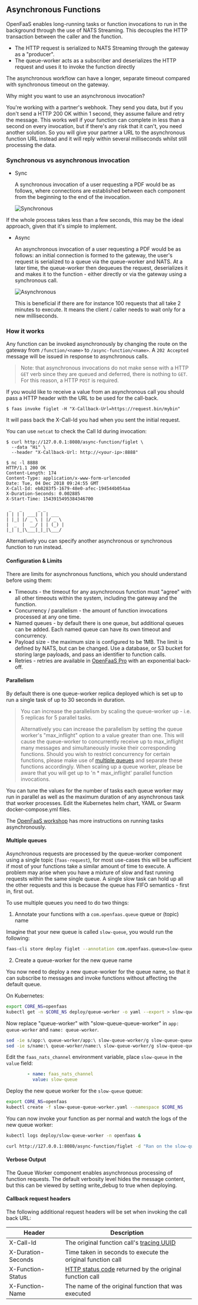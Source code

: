 ## Asynchronous Functions

OpenFaaS enables long-running tasks or function invocations to run in the background through the use of NATS Streaming. This decouples the HTTP transaction between the caller and the function.

* The HTTP request is  serialized to NATS Streaming through the gateway as a "producer".
* The queue-worker acts as a subscriber and deserializes the HTTP request and uses it to invoke the function directly

The asynchronous workflow can have a longer, separate timeout compared with synchronous timeout on the gateway.

Why might you want to use an asynchronous invocation?

You're working with a partner's webhook. They send you data, but if you don't send a HTTP 200 OK within 1 second, they assume failure and retry the message. This works well if your function can complete in less than a second on every invocation, but if there's any risk that it can't, you need another solution. So you will give your partner a URL to the asynchronous function URL instead and it will reply within several milliseconds whilst still processing the data.

### Synchronous vs asynchronous invocation

* Sync

    A synchronous invocation of a user requesting a PDF would be as follows, where connections are established between each component from the beginning to the end of the invocation.

    ![Synchronous](/images/sync.png)

If the whole process takes less than a few seconds, this may be the ideal approach, given that it's simple to implement.

* Async

    An asynchronous invocation of a user requesting a PDF would be as follows: an initial connection is formed to the gateway, the user's request is serialized to a queue via the queue-worker and NATS. At a later time, the queue-worker then dequeues the request, deserializes it and makes it to the function - either directly or via the gateway using a synchronous call.

    ![Asynchronous](/images/async.png)

    This is beneficial if there are for instance 100 requests that all take 2 minutes to execute. It means the client / caller needs to wait only for a new milliseconds.

### How it works

Any function can be invoked asynchronously by changing the route on the gateway from `/function/<name>` to `/async-function/<name>`. A `202 Accepted` message will be issued in response to asynchronous calls.

> Note: that asynchronous invocations do not make sense with a HTTP `GET` verb since they are queued and deferred, there is nothing to `GET`. For this reason, a HTTP `POST` is required.

If you would like to receive a value from an asynchronous call you should pass a HTTP header with the URL to be used for the call-back.

```
$ faas invoke figlet -H "X-Callback-Url=https://request.bin/mybin"
```

It will pass back the X-Call-Id you had when you sent the initial request.

You can use `netcat` to check the Call Id during invocation:

```
$ curl http://127.0.0.1:8080/async-function/figlet \
  --data "Hi" \
  --header "X-Callback-Url: http://<your-ip>:8888"
```

```
$ nc -l 8888
HTTP/1.1 200 OK
Content-Length: 174
Content-Type: application/x-www-form-urlencoded
Date: Tue, 04 Dec 2018 09:24:55 GMT
X-Call-Id: eb8283f5-1679-48e0-afec-194544b054aa
X-Duration-Seconds: 0.002885
X-Start-Time: 1543915495384346700

 _   _      _ _       
| | | | ___| | | ___  
| |_| |/ _ \ | |/ _ \ 
|  _  |  __/ | | (_) |
|_| |_|\___|_|_|\___/ 

```

Alternatively you can specify another asynchronous or synchronous function to run instead.

#### Configuration & Limits

There are limits for asynchronous functions, which you should understand before using them:

* Timeouts - the timeout for any asynchronous function must "agree" with all other timeouts within the system, including the gateway and the function.
* Concurrency / parallelism - the amount of function invocations processed at any one time.
* Named queues - by default there is one queue, but additional queues can be added. Each named queue can have its own timeout and concurrency.
* Payload size - the maximum size is configured to be 1MB. The limit is defined by NATS, but can be changed. Use a database, or S3 bucket for storing large payloads, and pass an identifier to function calls.
* Retries - retries are available in [OpenFaaS Pro](https://openfaas.com/support/) with an exponential back-off.

#### Parallelism

By default there is one queue-worker replica deployed which is set up to run a single task of up to 30 seconds in duration.

> You can increase the parallelism by scaling the queue-worker up - i.e. 5 replicas for 5 parallel tasks.
>
> Alternatively you can increase the parallelism by setting the queue worker's "max_inflight" option to a value greater than one. This will cause the queue-worker to concurrently receive up to max_inflight many messages and simultaneously invoke their corresponding functions. Should you wish to restrict concurrency for certain functions, please make use of [multiple queues](#Multiple-queues) and separate these functions accordingly. When scaling up a queue worker, please be aware that you will get up to 'n * max_inflight' parallel function invocations.

You can tune the values for the number of tasks each queue worker may run in parallel as well as the maximum duration of any asynchronous task that worker processes. Edit the Kubernetes helm chart, YAML or Swarm docker-compose.yml files.

The [OpenFaaS workshop](https://github.com/openfaas/workshop) has more instructions on running tasks asynchronously.

#### Multiple queues

Asynchronous requests are processed by the queue-worker component using a single topic (`faas-request`), for most use-cases this will be sufficient if most of your functions take a similar amount of time to execute. A problem may arise when you have a mixture of slow and fast running requests within the same single queue. A single slow task can hold up all the other requests and this is because the queue has FIFO semantics - first in, first out.

To use multiple queues you need to do two things:

1) Annotate your functions with a `com.openfaas.queue` queue or (topic) name

Imagine that your new queue is called `slow-queue`, you would run the following:

```bash
faas-cli store deploy figlet --annotation com.openfaas.queue=slow-queue
```

2) Create a queue-worker for the new queue name

You now need to deploy a new queue-worker for the queue name, so that it can subscribe to messages and invoke functions without affecting the default queue.

On Kubernetes:

```bash
export CORE_NS=openfaas
kubectl get -n $CORE_NS deploy/queue-worker -o yaml --export > slow-queue-queue-worker.yaml
```

Now replace "queue-worker" with "slow-queue-queue-worker" in `app: queue-worker` and `name: queue-worker`.

```bash
sed -ie s/app:\ queue-worker/app:\ slow-queue-worker/g slow-queue-queue-worker.yaml
sed -ie s/name:\ queue-worker/name:\ slow-queue-worker/g slow-queue-queue-worker.yaml
```

Edit the `faas_nats_channel` environment variable, place `slow-queue` in the `value` field:

```yaml
        - name: faas_nats_channel
          value: slow-queue
```

Deploy the new queue worker for the `slow-queue` queue:

```bash
export CORE_NS=openfaas
kubectl create -f slow-queue-queue-worker.yaml --namespace $CORE_NS
```

You can now invoke your function as per normal and watch the logs of the new queue worker:

```bash
kubectl logs deploy/slow-queue-worker -n openfaas &

curl http://127.0.0.1:8080/async-function/figlet -d "Ran on the slow-queue"
```

#### Verbose Output

The Queue Worker component enables asynchronous processing of function requests. The default verbosity level hides the message content, but this can be viewed by setting write_debug to true when deploying.

#### Callback request headers

The following additional request headers will be set when invoking the call back URL:

| Header             | Description |
|--------------------|-------------|
| X-Call-Id          | The original function call's [tracing UUID](https://github.com/openfaas/faas/blob/master/gateway/README.md#tracing) |
| X-Duration-Seconds | Time taken in seconds to execute the original function call |
| X-Function-Status  | [HTTP status code](https://en.wikipedia.org/wiki/List_of_HTTP_status_codes) returned by the original function call |
| X-Function-Name    | The name of the original function that was executed |

